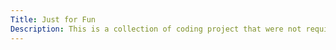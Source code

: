 ```yaml
---
Title: Just for Fun
Description: This is a collection of coding project that were not required for either school or work.
---
```

